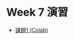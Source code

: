   # Week 7 演習

  - [課題1 (Colab)](https://colab.research.google.com/drive/1Ye0xX9hdEzg3VlLp-T52cVQBpo8D6Ddj#scrollTo=md8axDUkUBvr)
